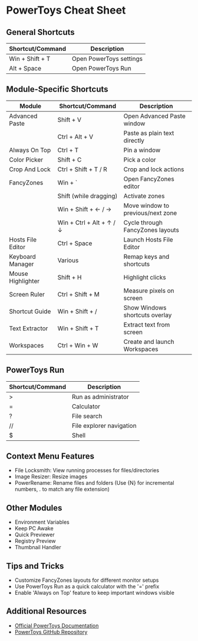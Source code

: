 # PowerToys Cheat Sheet

## General Shortcuts

| Shortcut/Command | Description |
|------------------|-------------|
| Win + Shift + T  | Open PowerToys settings |
| Alt + Space      | Open PowerToys Run |

## Module-Specific Shortcuts

| Module | Shortcut/Command | Description |
|--------|------------------|-------------|
| Advanced Paste | Shift + V | Open Advanced Paste window |
| | Ctrl + Alt + V | Paste as plain text directly |
| Always On Top | Ctrl + T | Pin a window |
| Color Picker | Shift + C | Pick a color |
| Crop And Lock | Ctrl + Shift + T / R | Crop and lock actions |
| FancyZones | Win + ` | Open FancyZones editor |
| | Shift (while dragging) | Activate zones |
| | Win + Shift + ← / → | Move window to previous/next zone |
| | Win + Ctrl + Alt + ↑ / ↓ | Cycle through FancyZones layouts |
| Hosts File Editor | Ctrl + Space | Launch Hosts File Editor |
| Keyboard Manager | Various | Remap keys and shortcuts |
| Mouse Highlighter | Shift + H | Highlight clicks |
| Screen Ruler | Ctrl + Shift + M | Measure pixels on screen |
| Shortcut Guide | Win + Shift + / | Show Windows shortcuts overlay |
| Text Extractor | Win + Shift + T | Extract text from screen |
| Workspaces | Ctrl + Win + W | Create and launch Workspaces |

## PowerToys Run

| Shortcut/Command | Description |
|------------------|-------------|
| > | Run as administrator |
| = | Calculator |
| ? | File search |
| // | File explorer navigation |
| $ | Shell |

## Context Menu Features

- File Locksmith: View running processes for files/directories
- Image Resizer: Resize images
- PowerRename: Rename files and folders (Use {N} for incremental numbers, *.* to match any file extension)

## Other Modules

- Environment Variables
- Keep PC Awake
- Quick Previewer
- Registry Preview
- Thumbnail Handler

## Tips and Tricks
- Customize FancyZones layouts for different monitor setups
- Use PowerToys Run as a quick calculator with the '=' prefix
- Enable 'Always on Top' feature to keep important windows visible

## Additional Resources
- [Official PowerToys Documentation](https://docs.microsoft.com/en-us/windows/powertoys/)
- [PowerToys GitHub Repository](https://github.com/microsoft/PowerToys)
